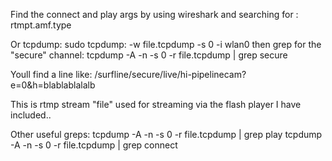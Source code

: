 Find the connect and play args by using wireshark and searching for : rtmpt.amf.type

Or tcpdump:
sudo tcpdump: -w file.tcpdump -s 0 -i wlan0
then grep for the "secure" channel:
tcpdump -A -n -s 0 -r file.tcpdump | grep secure

Youll find a line like:
/surfline/secure/live/hi-pipelinecam?e=0&h=blablablalalb

This is rtmp stream "file" used for streaming via the flash player I have included..

Other useful greps:
tcpdump -A -n -s 0 -r file.tcpdump | grep  play
tcpdump -A -n -s 0 -r file.tcpdump | grep connect
